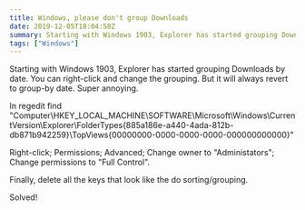 ```yaml
---
title: Windows, please don't group Downloads
date: 2019-12-05T18:04:58Z
summary: Starting with Windows 1903, Explorer has started grouping Downloads by date... Super annoying.
tags: ["Windows"]
---
```


Starting with Windows 1903, Explorer has started grouping Downloads by date. You can right-click and change the grouping. But it will always revert to group-by date. Super annoying.

In regedit find "Computer\HKEY_LOCAL_MACHINE\SOFTWARE\Microsoft\Windows\CurrentVersion\Explorer\FolderTypes\{885a186e-a440-4ada-812b-db871b942259}\TopViews\{00000000-0000-0000-0000-000000000000}"

Right-click; Permissions; Advanced; Change owner to "Administators"; Change permissions to "Full Control".

Finally, delete all the keys that look like the do sorting/grouping.

Solved!